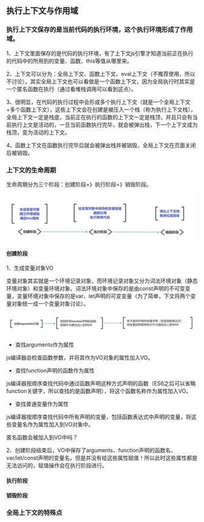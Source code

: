 ## 执行上下文与作用域

### 执行上下文保存的是当前代码的执行环境，这个执行环境形成了作用域。

1、上下文里面保存的是代码的执行环境，有了上下文js引擎才知道当前正在执行的代码中的所用到的变量、函数、this等值从哪里来。

2、上下文可以分为：全局上下文、函数上下文、eval上下文（不推荐使用，所以不讨论）。其实全局上下文也可以看做是一个函数上下文，因为全局执行时其实是一个匿名函数在执行（通过看堆栈调用可以看到这点）。

3、很明显，在代码的执行过程中会形成多个执行上下文（就是一个全局上下文+多个函数上下文），这些上下文会在创建是被压入一个栈（称为执行上下文栈），全局上下文一定是栈底，当前正在执行的函数的上下文一定是栈顶，并且只会有当前执行上文是活动的，一旦当前函数执行完毕，就会被弹出栈，下一个上下文成为栈顶，变为活动的上下文。

4、函数上下文在函数执行完毕后就会被弹出栈并被销毁，全局上下文在页面关闭后被销毁。



### 上下文的生命周期

生命周期分为三个阶段：创建阶段=》执行阶段=》销毁阶段。

![img](.\上下文生命周期.png)



#### 创建阶段

1、生成变量对象VO

变量对象其实就是一个环境记录对象，而环境记录对象又分为词法环境对象（静态环境对象）和变量环境对象。词法环境对象中保存的是由const声明的不可变变量，变量环境对象中保存的是var、let声明的可变变量（为了简单，下文将两个变量对象统一成一个变量对象讨论）。

![img](VO对象创建过程.png)

- 查找arguments作为属性

js编译器会检查函数参数，并将其作为VO对象的属性加入VO。

- 查找function声明的函数作为属性

js编译器按顺序查找代码中通过函数声明这种方式声明的函数（ES6之后可以省略function关键字，所以查找的是函数声明），将这个函数名称作为属性加入VO。

- 查找普通变量作为属性

js编译器按顺序查找代码中所有声明的变量，包括函数表达式中声明的变量，将这些变量名作为属性加入到VO对象中。



匿名函数会被加入到VO中吗？

2、创建阶段结束后，VO中保存了arguments、function声明的函数名、var/let/const声明的变量名，但是并没有给这些属性赋值！所以此时这些属性都是无法访问的，赋值操作会在执行阶段进行。



#### 执行阶段





#### 销毁阶段



### 全局上下文的特殊点





